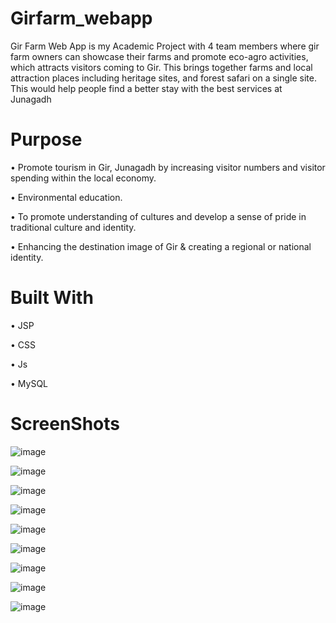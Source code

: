 # Girfarm_webapp
Gir Farm Web App is my Academic Project with 4 team members where gir farm owners can showcase their farms and promote eco-agro activities, which attracts visitors coming to Gir. This brings together farms and local attraction places including heritage sites, and forest safari on a single site.
This would help people find a better stay with the best services at Junagadh

# **Purpose**

•	Promote tourism in Gir, Junagadh by increasing visitor numbers and visitor spending within the local economy.

•	Environmental education.

•	To promote understanding of cultures and develop a sense of pride in traditional culture and identity.

•	Enhancing the destination image of Gir & creating a regional or national identity.

# **Built With**

•	JSP

•	CSS

•	Js

•	MySQL

# **ScreenShots**

![image](https://github.com/kushzz09/Girfarm_webapp/assets/126875076/55de60ee-18e2-4c30-9022-389a5b67219f)

![image](https://github.com/kushzz09/Girfarm_webapp/assets/126875076/5c1920fa-5b38-498b-93aa-b482e2749b87)

![image](https://github.com/kushzz09/Girfarm_webapp/assets/126875076/9e730d7b-6eb6-40c1-9de7-e8c336a2aaa2)

![image](https://github.com/kushzz09/Girfarm_webapp/assets/126875076/d211b0cd-9e80-4cce-918e-ad21bf3bf3b8)

![image](https://github.com/kushzz09/Girfarm_webapp/assets/126875076/a3dc9b60-02eb-4947-8e1b-dcfce05f94c5)

![image](https://github.com/kushzz09/Girfarm_webapp/assets/126875076/ee7a86ad-5f44-4b14-89b4-b7ad78a8a4cd)

![image](https://github.com/kushzz09/Girfarm_webapp/assets/126875076/7f8ffae6-b470-4ae4-8ec4-54f2936c7917)

![image](https://github.com/kushzz09/Girfarm_webapp/assets/126875076/bf9c89cc-53f6-45f9-93c6-36eca68cd307)

![image](https://github.com/kushzz09/Girfarm_webapp/assets/126875076/53b7f23f-4d1d-437e-9c16-1baff0796b78)












